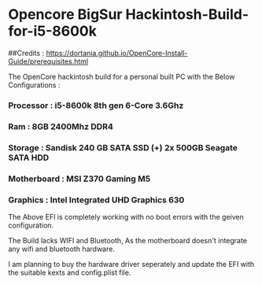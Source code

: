 # Opencore BigSur Hackintosh-Build-for-i5-8600k

##Credits : https://dortania.github.io/OpenCore-Install-Guide/prerequisites.html

The OpenCore hackintosh build for a personal built PC with the Below Configurations :

### Processor : i5-8600k 8th gen 6-Core 3.6Ghz
### Ram : 8GB 2400Mhz DDR4
### Storage : Sandisk 240 GB SATA SSD (+) 2x 500GB Seagate SATA HDD
### Motherboard : MSI Z370 Gaming M5
### Graphics : Intel Integrated UHD Graphics 630 

The Above EFI is completely working with no boot errors with the geiven configuration.

The Build lacks WIFI and Bluetooth, As the motherboard doesn't integrate any wifi and bluetooth hardware.

I am planning to buy the hardware driver seperately and update the EFI with the suitable kexts and config.plist file.



